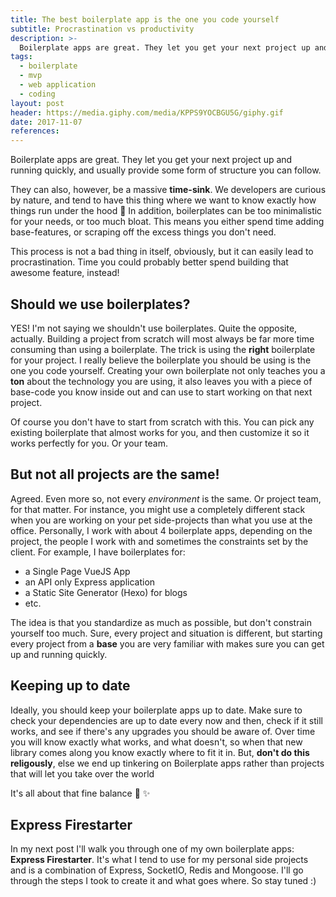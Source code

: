 ```yaml
---
title: The best boilerplate app is the one you code yourself
subtitle: Procrastination vs productivity
description: >-
  Boilerplate apps are great. They let you get your next project up and running quickly, and usually provide some form of structure you can follow. But the best boilerplate app is the one you code yourself.
tags:
  - boilerplate
  - mvp
  - web application
  - coding
layout: post
header: https://media.giphy.com/media/KPPS9YOCBGU5G/giphy.gif
date: 2017-11-07
references:
---
```


Boilerplate apps are great. They let you get your next project up and running quickly, and usually provide some form of structure you can follow.

They can also, however, be a massive **time-sink**. We developers are curious by nature, and tend to have this thing where we want to know exactly how things run under the hood 🙈 In addition, boilerplates can be too minimalistic for your needs, or too much bloat. This means you either spend time adding base-features, or scraping off the excess things you don't need.

This process is not a bad thing in itself, obviously, but it can easily lead to procrastination. Time you could probably better spend building that awesome feature, instead!

## Should we use boilerplates?

YES! I'm not saying we shouldn't use boilerplates. Quite the opposite, actually. Building a project from scratch will most always be far more time consuming than using a boilerplate. The trick is using the **right** boilerplate for your project. I really believe the boilerplate you should be using is the one you code yourself. Creating your own boilerplate not only teaches you a **ton** about the technology you are using, it also leaves you with a piece of base-code you know inside out and can use to start working on that next project.

Of course you don't have to start from scratch with this. You can pick any existing boilerplate that almost works for you, and then customize it so it works perfectly for you. Or your team.

## But not all projects are the same!

Agreed. Even more so, not every *environment* is the same. Or project team, for that matter. For instance, you might use a completely different stack when you are working on your pet side-projects than what you use at the office. Personally, I work with about 4 boilerplate apps, depending on the project, the people I work with and sometimes the constraints set by the client. For example, I have boilerplates for:

* a Single Page VueJS App
* an API only Express application
* a Static Site Generator (Hexo) for blogs
* etc.

The idea is that you standardize as much as possible, but don't constrain yourself too much. Sure, every project and situation is different, but starting every project from a  **base** you are very familiar with makes sure you can get up and running quickly.

## Keeping up to date

Ideally, you should keep your boilerplate apps up to date. Make sure to check your dependencies are up to date every now and then, check if it still works, and see if there's any upgrades you should be aware of. Over time you will know exactly what works, and what doesn't, so when that new library comes along you know exactly where to fit it in. But, **don't do this religously**, else we end up tinkering on Boilerplate apps rather than projects that will let you take over the world 

It's all about that fine balance 🦄 ✨

<!-- <center>![Balance](/images/balance.gif "Balance")</center> -->

## Express Firestarter

In my next post I'll walk you through one of my own boilerplate apps: **Express Firestarter**. It's what I tend to use for my personal side projects and is a combination of Express, SocketIO, Redis and Mongoose. I'll go through the steps I took to create it and what goes where. So stay tuned :)